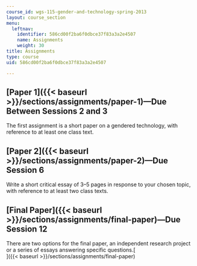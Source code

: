 ```yaml
---
course_id: wgs-115-gender-and-technology-spring-2013
layout: course_section
menu:
  leftnav:
    identifier: 586cd00f2ba6f0dbce37f83a3a2e4507
    name: Assignments
    weight: 30
title: Assignments
type: course
uid: 586cd00f2ba6f0dbce37f83a3a2e4507

---
```


[Paper 1]({{< baseurl >}}/sections/assignments/paper-1)—Due Between Sessions 2 and 3
------------------------------------------------------------------------------------

The first assignment is a short paper on a gendered technology, with reference to at least one class text.

[Paper 2]({{< baseurl >}}/sections/assignments/paper-2)—Due Session 6
---------------------------------------------------------------------

Write a short critical essay of 3–5 pages in response to your chosen topic, with reference to at least two class texts.

[Final Paper]({{< baseurl >}}/sections/assignments/final-paper)—Due Session 12
------------------------------------------------------------------------------

There are two options for the final paper, an independent research project or a series of essays answering specific questions.[  
]({{< baseurl >}}/sections/assignments/final-paper)